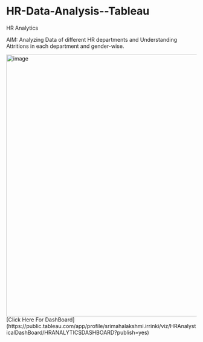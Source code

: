 # HR-Data-Analysis--Tableau
HR Analytics

AIM: Analyzing Data of different HR departments and Understanding Attritions in each department and gender-wise.




<img width="692" alt="image" src="https://user-images.githubusercontent.com/119513176/218281978-8c717a61-8560-41f9-a4be-7f9d7b5a96bf.png">
[Click Here For DashBoard](https://public.tableau.com/app/profile/srimahalakshmi.irrinki/viz/HRAnalysticalDashBoard/HRANALYTICSDASHBOARD?publish=yes)

